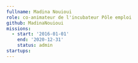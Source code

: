 ```yaml
---
fullname: Madina Nouioui
role: co-animateur de l'incubateur Pôle emploi
github: MadinaNouioui
missions:
  - start: '2016-01-01'
    end: '2020-12-31'
    status: admin 
startups:
---
```


